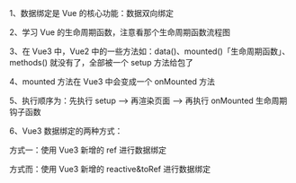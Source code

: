 1、数据绑定是 Vue 的核心功能：数据双向绑定

2、学习 Vue 的生命周期函数，注意看那个生命周期函数流程图

3、在 Vue3 中，Vue2 中的一些方法如：data()、mounted()「生命周期函数」、methods() 就没有了，全部被一个 setup 方法给包了

4、mounted 方法在 Vue3 中会变成一个 onMounted 方法

5、执行顺序为：先执行 setup ——> 再渲染页面 ——> 再执行 onMounted 生命周期钩子函数

6、Vue3 数据绑定的两种方式：

方式一：使用 Vue3 新增的 ref 进行数据绑定

方式而：使用 Vue3 新增的 reactive&toRef 进行数据绑定